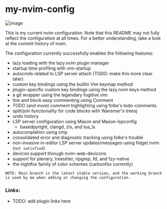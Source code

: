 # my-nvim-config
![image](https://github.com/user-attachments/assets/8efb9285-4b19-4bc7-96e5-8901486606df)

This is my current nvim configuration. Note that this README may not fully reflect the configuration at all times. 
For a better understanding, take a look at the commit history of main.

The configuration currently successfully enables the following features:
- lazy loading with the lazy.nvim plugin manager
- startup time profiling with vim-startup
- autocmds related to LSP server attach (TODO: make this more clear later)
- custom key bindings using the builtin Vim keymap method
- plugin-specific custom key bindings using the lazy.nvim keys method
- a git wrapper using the legendary fugitive.vim 
- line and block easy commenting using Comment 
- TODO (and more) comment highlighting using folke's todo-comments
- split/join functionality for code blocks with Wansmer's treesj
- undo history
- LSP server configuration using Mason and Mason-lspconfig
   - basedpyright, clangd, zls, and lua_ls
- autocompletion using cmp
- consolidated error and diagnostic tracking using folke's trouble
- non-invasive in-editor LSP server updates/messages using fidget.nvim (`not satisfied`)
- devicon support through nvim-web-devicons 
- support for plenary, treesitter, ripgrep, fd, and fzy-native 
- the nightfox family of color schemes (carbonfox currently) 


`NOTE: Main branch is the latest stable version, and the working branch is used by me when adding or changing the configuration.`


### Links:
- TODO: add plugin links here
